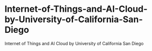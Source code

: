 # Internet-of-Things-and-AI-Cloud-by-University-of-California-San-Diego
Internet of Things and AI Cloud by University of California San Diego
